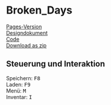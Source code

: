 # Broken_Days

[Pages-Version](https://koegelma.github.io/Broken_Days/)  
[Designdokument](https://github.com/koegelma/Broken_Days/blob/main/Konzept.pdf)  
[Code](https://github.com/koegelma/Broken_Days/tree/main/Source)  
[Download as zip](https://github.com/koegelma/Broken_Days/raw/main/archive/Koegel_Marius_Broken_Days.zip)  

## Steuerung und Interaktion

Speichern: <kbd>F8</kbd>  
Laden: <kbd>F9</kbd>  
Menü: <kbd>M</kbd>  
Inventar: <kbd>I</kbd>  

